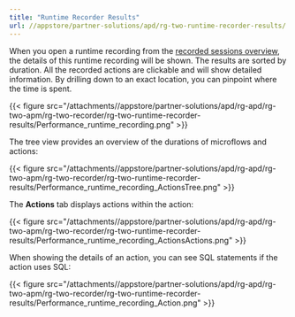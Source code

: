 ```yaml
---
title: "Runtime Recorder Results"
url: //appstore/partner-solutions/apd/rg-two-runtime-recorder-results/
---
```


When you open a runtime recording from the [recorded sessions overview](//appstore/partner-solutions/apd/rg-two-recorder/), the details of this runtime recording will be shown. The results are sorted by duration. All the recorded actions are clickable and will show detailed information. By drilling down to an exact location, you can pinpoint where the time is spent.

{{< figure src="/attachments//appstore/partner-solutions/apd/rg-apd/rg-two-apm/rg-two-recorder/rg-two-runtime-recorder-results/Performance_runtime_recording.png" >}}

The tree view provides an overview of the durations of microflows and actions:

{{< figure src="/attachments//appstore/partner-solutions/apd/rg-apd/rg-two-apm/rg-two-recorder/rg-two-runtime-recorder-results/Performance_runtime_recording_ActionsTree.png" >}}

The **Actions** tab displays actions within the action:
 
{{< figure src="/attachments//appstore/partner-solutions/apd/rg-apd/rg-two-apm/rg-two-recorder/rg-two-runtime-recorder-results/Performance_runtime_recording_ActionsActions.png" >}}
 
When showing the details of an action, you can see SQL statements if the action uses SQL:
 
{{< figure src="/attachments//appstore/partner-solutions/apd/rg-apd/rg-two-apm/rg-two-recorder/rg-two-runtime-recorder-results/Performance_runtime_recording_Action.png" >}}
